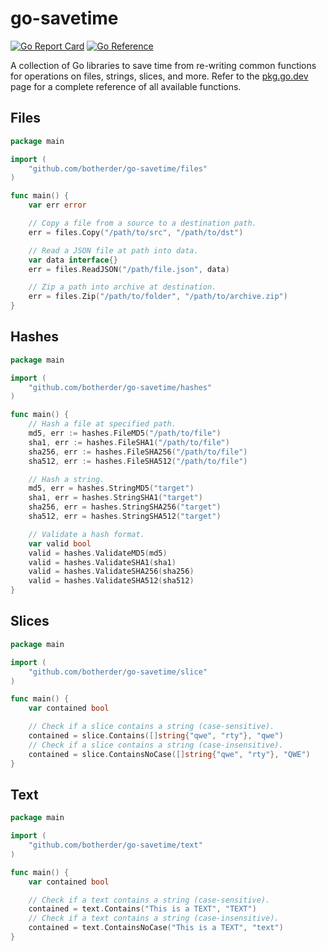 # go-savetime

[![Go Report Card](https://goreportcard.com/badge/github.com/botherder/go-savetime)](https://goreportcard.com/report/github.com/botherder/go-savetime)
[![Go Reference](https://pkg.go.dev/badge/github.com/botherder/go-savetime.svg)](https://pkg.go.dev/github.com/botherder/go-savetime)

A collection of Go libraries to save time from re-writing common functions for operations on files, strings, slices, and more. Refer to the [pkg.go.dev](https://pkg.go.dev/github.com/botherder/go-savetime) page for a complete reference of all available functions.

## Files

```go
package main

import (
	"github.com/botherder/go-savetime/files"
)

func main() {
	var err error

	// Copy a file from a source to a destination path.
	err = files.Copy("/path/to/src", "/path/to/dst")

	// Read a JSON file at path into data.
	var data interface{}
	err = files.ReadJSON("/path/file.json", data)

	// Zip a path into archive at destination.
	err = files.Zip("/path/to/folder", "/path/to/archive.zip")
}
```

## Hashes

```go
package main

import (
	"github.com/botherder/go-savetime/hashes"
)

func main() {
	// Hash a file at specified path.
	md5, err := hashes.FileMD5("/path/to/file")
	sha1, err := hashes.FileSHA1("/path/to/file")
	sha256, err := hashes.FileSHA256("/path/to/file")
	sha512, err := hashes.FileSHA512("/path/to/file")

	// Hash a string.
	md5, err = hashes.StringMD5("target")
	sha1, err = hashes.StringSHA1("target")
	sha256, err = hashes.StringSHA256("target")
	sha512, err = hashes.StringSHA512("target")

	// Validate a hash format.
	var valid bool
	valid = hashes.ValidateMD5(md5)
	valid = hashes.ValidateSHA1(sha1)
	valid = hashes.ValidateSHA256(sha256)
	valid = hashes.ValidateSHA512(sha512)
}
```

## Slices

```go
package main

import (
	"github.com/botherder/go-savetime/slice"
)

func main() {
	var contained bool

	// Check if a slice contains a string (case-sensitive).
	contained = slice.Contains([]string{"qwe", "rty"}, "qwe")
	// Check if a slice contains a string (case-insensitive).
	contained = slice.ContainsNoCase([]string{"qwe", "rty"}, "QWE")
}
```

## Text

```go
package main

import (
	"github.com/botherder/go-savetime/text"
)

func main() {
	var contained bool

	// Check if a text contains a string (case-sensitive).
	contained = text.Contains("This is a TEXT", "TEXT")
	// Check if a text contains a string (case-insensitive).
	contained = text.ContainsNoCase("This is a TEXT", "text")
}
```

